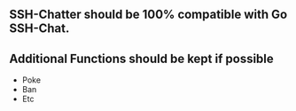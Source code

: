 ## SSH-Chatter should be 100% compatible with Go SSH-Chat.

## Additional Functions should be kept if possible
- Poke
- Ban
- Etc
